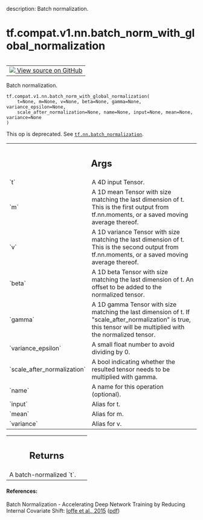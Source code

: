 description: Batch normalization.

<div itemscope itemtype="http://developers.google.com/ReferenceObject">
<meta itemprop="name" content="tf.compat.v1.nn.batch_norm_with_global_normalization" />
<meta itemprop="path" content="Stable" />
</div>

# tf.compat.v1.nn.batch_norm_with_global_normalization

<!-- Insert buttons and diff -->

<table class="tfo-notebook-buttons tfo-api nocontent" align="left">
<td>
  <a target="_blank" href="https://github.com/tensorflow/tensorflow/blob/r2.3/tensorflow/python/ops/nn_impl.py#L1651-L1702">
    <img src="https://www.tensorflow.org/images/GitHub-Mark-32px.png" />
    View source on GitHub
  </a>
</td>
</table>



Batch normalization.

<pre class="devsite-click-to-copy prettyprint lang-py tfo-signature-link">
<code>tf.compat.v1.nn.batch_norm_with_global_normalization(
    t=None, m=None, v=None, beta=None, gamma=None, variance_epsilon=None,
    scale_after_normalization=None, name=None, input=None, mean=None, variance=None
)
</code></pre>



<!-- Placeholder for "Used in" -->

This op is deprecated. See <a href="../../../../tf/nn/batch_normalization.md"><code>tf.nn.batch_normalization</code></a>.

<!-- Tabular view -->
 <table class="responsive fixed orange">
<colgroup><col width="214px"><col></colgroup>
<tr><th colspan="2"><h2 class="add-link">Args</h2></th></tr>

<tr>
<td>
`t`
</td>
<td>
A 4D input Tensor.
</td>
</tr><tr>
<td>
`m`
</td>
<td>
A 1D mean Tensor with size matching the last dimension of t.
This is the first output from tf.nn.moments,
or a saved moving average thereof.
</td>
</tr><tr>
<td>
`v`
</td>
<td>
A 1D variance Tensor with size matching the last dimension of t.
This is the second output from tf.nn.moments,
or a saved moving average thereof.
</td>
</tr><tr>
<td>
`beta`
</td>
<td>
A 1D beta Tensor with size matching the last dimension of t.
An offset to be added to the normalized tensor.
</td>
</tr><tr>
<td>
`gamma`
</td>
<td>
A 1D gamma Tensor with size matching the last dimension of t.
If "scale_after_normalization" is true, this tensor will be multiplied
with the normalized tensor.
</td>
</tr><tr>
<td>
`variance_epsilon`
</td>
<td>
A small float number to avoid dividing by 0.
</td>
</tr><tr>
<td>
`scale_after_normalization`
</td>
<td>
A bool indicating whether the resulted tensor
needs to be multiplied with gamma.
</td>
</tr><tr>
<td>
`name`
</td>
<td>
A name for this operation (optional).
</td>
</tr><tr>
<td>
`input`
</td>
<td>
Alias for t.
</td>
</tr><tr>
<td>
`mean`
</td>
<td>
Alias for m.
</td>
</tr><tr>
<td>
`variance`
</td>
<td>
Alias for v.
</td>
</tr>
</table>



<!-- Tabular view -->
 <table class="responsive fixed orange">
<colgroup><col width="214px"><col></colgroup>
<tr><th colspan="2"><h2 class="add-link">Returns</h2></th></tr>
<tr class="alt">
<td colspan="2">
A batch-normalized `t`.
</td>
</tr>

</table>



#### References:

Batch Normalization - Accelerating Deep Network Training by Reducing
Internal Covariate Shift:
  [Ioffe et al., 2015](http://proceedings.mlr.press/v37/ioffe15.html)
  ([pdf](http://proceedings.mlr.press/v37/ioffe15.pdf))
